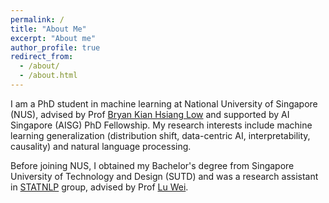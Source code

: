 ```yaml
---
permalink: /
title: "About Me"
excerpt: "About me"
author_profile: true
redirect_from: 
  - /about/
  - /about.html
---
```


I am a PhD student in machine learning at National University of Singapore (NUS), advised by Prof [Bryan Kian Hsiang Low](https://www.comp.nus.edu.sg/~lowkh/research.html) and supported by AI Singapore (AISG) PhD Fellowship. My research interests include machine learning generalization (distribution shift, data-centric AI, interpretability, causality) and natural language processing. 

Before joining NUS, I obtained my Bachelor's degree from Singapore University of Technology and Design (SUTD) and was a research assistant in [STATNLP](https://statnlp-research.github.io/) group, advised by Prof [Lu Wei](https://istd.sutd.edu.sg/people/faculty/lu-wei/). 